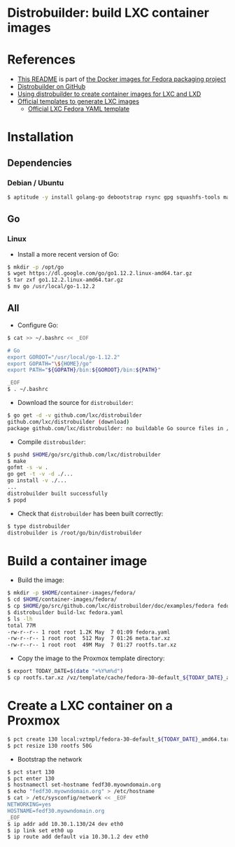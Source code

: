 Distrobuilder: build LXC container images
=========================================

# References
* [This README](https://github.com/fedorapackaging/docker-images/blob/master/distrobuilder)
  is part of
  [the Docker images for Fedora packaging project](https://github.com/fedorapackaging/docker-images)
* [Distrobuilder on GitHub](https://github.com/lxc/distrobuilder)
* [Using distrobuilder to create container images for LXC and LXD](https://blog.simos.info/using-distrobuilder-to-create-container-images-for-lxc-and-lxd/)
* [Official templates to generate LXC images](https://github.com/lxc/lxc-ci/tree/master/images)
  + [Official LXC Fedora YAML template](https://github.com/lxc/lxc-ci/blob/master/images/fedora.yaml)

# Installation

## Dependencies

### Debian / Ubuntu
```bash
$ aptitude -y install golang-go debootstrap rsync gpg squashfs-tools make gcc
```

## Go

### Linux
* Install a more recent version of Go:
```bash
$ mkdir -p /opt/go
$ wget https://dl.google.com/go/go1.12.2.linux-amd64.tar.gz
$ tar zxf go1.12.2.linux-amd64.tar.gz
$ mv go /usr/local/go-1.12.2
```

## All
* Configure Go:
```bash
$ cat >> ~/.bashrc << _EOF

# Go
export GOROOT="/usr/local/go-1.12.2"
export GOPATH="\${HOME}/go"
export PATH="${GOPATH}/bin:${GOROOT}/bin:${PATH}"

_EOF
$ . ~/.bashrc
```

* Download the source for `distrobuilder`:
```bash
$ go get -d -v github.com/lxc/distrobuilder
github.com/lxc/distrobuilder (download)
package github.com/lxc/distrobuilder: no buildable Go source files in /root/go/src/github.com/lxc/distrobuilder
```

* Compile `distrobuilder`:
```bash
$ pushd $HOME/go/src/github.com/lxc/distrobuilder
$ make
gofmt -s -w .
go get -t -v -d ./...
go install -v ./...
...
distrobuilder built successfully
$ popd
```

* Check that `distrobuilder` has been built correctly:
```bash
$ type distrobuilder
distrobuilder is /root/go/bin/distrobuilder
```

# Build a container image
* Build the image:
```bash
$ mkdir -p $HOME/container-images/fedora/
$ cd $HOME/container-images/fedora/
$ cp $HOME/go/src/github.com/lxc/distrobuilder/doc/examples/fedora fedora.yaml
$ distrobuilder build-lxc fedora.yaml
$ ls -lh
total 77M
-rw-r--r-- 1 root root 1.2K May  7 01:09 fedora.yaml
-rw-r--r-- 1 root root  512 May  7 01:26 meta.tar.xz
-rw-r--r-- 1 root root  49M May  7 01:27 rootfs.tar.xz
```

* Copy the image to the Proxmox template directory:
```bash
$ export TODAY_DATE=$(date "+%Y%m%d")
$ cp rootfs.tar.xz /vz/template/cache/fedora-30-default_${TODAY_DATE}_amd64.tar.xz
```

# Create a LXC container on a Proxmox
```bash
$ pct create 130 local:vztmpl/fedora-30-default_${TODAY_DATE}_amd64.tar.xz --arch amd64 --cores 8 --hostname fedf30.myowndomain.org --memory 65536 --swap 65536 --net0 name=eth0,bridge=vmbr1,gw=10.30.1.2,ip=10.30.1.130/24,type=veth --onboot 1 --ostype unmanaged
$ pct resize 130 rootfs 50G
```

* Bootstrap the network
```bash
$ pct start 130
$ pct enter 130
$ hostnamectl set-hostname fedf30.myowndomain.org
$ echo "fedf30.myowndomain.org" > /etc/hostname
$ cat > /etc/sysconfig/network << _EOF
NETWORKING=yes
HOSTNAME=fedf30.myowndomain.org
_EOF
$ ip addr add 10.30.1.130/24 dev eth0
$ ip link set eth0 up
$ ip route add default via 10.30.1.2 dev eth0
```


